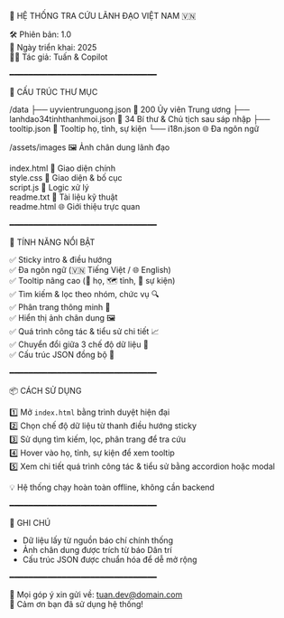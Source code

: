 📘 HỆ THỐNG TRA CỨU LÃNH ĐẠO VIỆT NAM 🇻🇳

🛠️ Phiên bản: 1.0  
📅 Ngày triển khai: 2025  
👨‍💻 Tác giả: Tuấn & Copilot

━━━━━━━━━━━━━━━━━━━━━━━━━━━━━━━

📁 CẤU TRÚC THƯ MỤC

/data
  ├── uyvientrunguong.json           📄 200 Ủy viên Trung ương
  ├── lanhdao34tinhthanhmoi.json     📄 34 Bí thư & Chủ tịch sau sáp nhập
  ├── tooltip.json                   💬 Tooltip họ, tỉnh, sự kiện
  └── i18n.json                      🌐 Đa ngôn ngữ

/assets/images                      🖼️ Ảnh chân dung lãnh đạo

index.html                          🧭 Giao diện chính  
style.css                           🎨 Giao diện & bố cục  
script.js                           🧠 Logic xử lý  
readme.txt                          📘 Tài liệu kỹ thuật  
readme.html                         🌐 Giới thiệu trực quan

━━━━━━━━━━━━━━━━━━━━━━━━━━━━━━━

🚀 TÍNH NĂNG NỔI BẬT

✅ Sticky intro & điều hướng  
✅ Đa ngôn ngữ (🇻🇳 Tiếng Việt / 🌐 English)  
✅ Tooltip nâng cao (💬 họ, 🗺️ tỉnh, 📅 sự kiện)  
✅ Tìm kiếm & lọc theo nhóm, chức vụ 🔍  
✅ Phân trang thông minh 📄  
✅ Hiển thị ảnh chân dung 🖼️  
✅ Quá trình công tác & tiểu sử chi tiết 📈  
✅ Chuyển đổi giữa 3 chế độ dữ liệu 🔄  
✅ Cấu trúc JSON đồng bộ 🧩

━━━━━━━━━━━━━━━━━━━━━━━━━━━━━━━

📦 CÁCH SỬ DỤNG

1️⃣ Mở `index.html` bằng trình duyệt hiện đại  
2️⃣ Chọn chế độ dữ liệu từ thanh điều hướng sticky  
3️⃣ Sử dụng tìm kiếm, lọc, phân trang để tra cứu  
4️⃣ Hover vào họ, tỉnh, sự kiện để xem tooltip  
5️⃣ Xem chi tiết quá trình công tác & tiểu sử bằng accordion hoặc modal

💡 Hệ thống chạy hoàn toàn offline, không cần backend

━━━━━━━━━━━━━━━━━━━━━━━━━━━━━━━

📌 GHI CHÚ

- Dữ liệu lấy từ nguồn báo chí chính thống  
- Ảnh chân dung được trích từ báo Dân trí  
- Cấu trúc JSON được chuẩn hóa để dễ mở rộng

━━━━━━━━━━━━━━━━━━━━━━━━━━━━━━━

💬 Mọi góp ý xin gửi về: tuan.dev@domain.com  
🤝 Cảm ơn bạn đã sử dụng hệ thống!